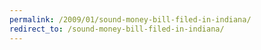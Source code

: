 ```yaml
---
permalink: /2009/01/sound-money-bill-filed-in-indiana/
redirect_to: /sound-money-bill-filed-in-indiana/
---
```

